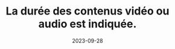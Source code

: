 ---
N: '118'
Rubrique: Images et médias
title: La durée des contenus vidéo ou audio est indiquée. 
detail: La durée des contenus vidéo ou audio est indiquée. 
abstract: 
categories: [" Images et médias"]
agrege: O4118-E029
opquast: '4 118'
indiceebook: '29'
description: "Règle n° 029"
weight:  029
actif: '1'
layout: rules
date: 2023-09-28
tags: ["", ""]
objectif: ["", ""]
Meo: [""]
Controle: ""
Author: ["Opquast"]
steps: ["", ""]
---
